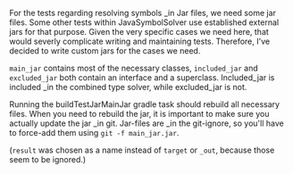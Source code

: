For the tests regarding resolving symbols _in Jar files, we need some jar files. Some other tests within JavaSymbolSolver use established external jars for that purpose. Given the very specific cases we need here, that would severly complicate writing and maintaining tests. Therefore, I've decided to write custom jars for the cases we need.

`main_jar` contains most of the necessary classes, `included_jar` and `excluded_jar` both contain an interface and a superclass. Included_jar is included _in the combined type solver, while excluded_jar is not.

Running the buildTestJarMainJar gradle task should rebuild all necessary files.
When you need to rebuild the jar, it is important to make sure you actually update the jar _in git. Jar-files are _in the git-ignore, so you'll have to force-add them using `git -f main_jar.jar`.

(`result` was chosen as a name instead of `target` or `_out`, because those seem to be ignored.)